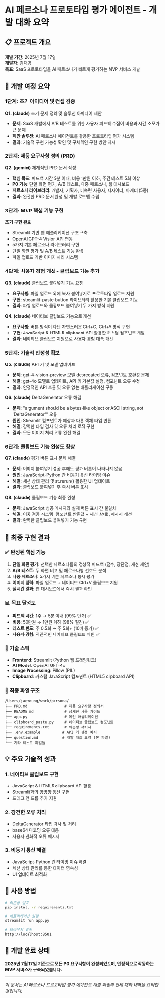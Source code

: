 # AI 페르소나 프로토타입 평가 에이전트 - 개발 대화 요약

## 📋 프로젝트 개요
**개발 기간**: 2025년 7월 17일  
**개발자**: 김재영  
**목표**: SaaS 프로토타입을 AI 페르소나가 빠르게 평가하는 MVP 서비스 개발

## 🚀 개발 여정 요약

### 1단계: 초기 아이디어 및 컨셉 검증
**Q1. (claude)** 초기 문제 정의 및 솔루션 아이디어 제안
- **문제**: SaaS 개발에서 A/B 테스트를 위한 사용자 피드백 수집이 비용과 시간 소모가 큰 문제
- **제안 솔루션**: AI 페르소나 에이전트를 활용한 프로토타입 평가 시스템
- **결과**: 기술적 구현 가능성 확인 및 구체적인 구현 방안 제시

### 2단계: 제품 요구사항 정의 (PRD)
**Q2. (gemini)** 체계적인 PRD 문서 작성
- **핵심 목표**: 피드백 시간 5분 이내, 비용 1만원 이하, 주간 테스트 5회 이상
- **P0 기능**: 단일 화면 평가, A/B 테스트, 다중 페르소나, 웹 대시보드
- **페르소나 라이브러리**: 개발자, 기획자, 비숙련 사용자, 디자이너, 마케터 (5종)
- **결과**: 완전한 PRD 문서 완성 및 개발 로드맵 수립

### 3단계: MVP 핵심 기능 구현
**초기 구현 완료**
- Streamlit 기반 웹 애플리케이션 구조 구축
- OpenAI GPT-4 Vision API 연동
- 5가지 기본 페르소나 라이브러리 구현
- 단일 화면 평가 및 A/B 테스트 기능 완성
- 파일 업로드 기반 이미지 처리 시스템

### 4단계: 사용자 경험 개선 - 클립보드 기능 추가
**Q3. (claude)** 클립보드 붙여넣기 기능 요청
- **요구사항**: 파일 업로드 외에 복사 붙여넣기로 프로토타입 업로드 지원
- **구현**: streamlit-paste-button 라이브러리 활용한 기본 클립보드 기능
- **결과**: 파일 업로드와 클립보드 붙여넣기 두 가지 방식 지원

**Q4. (claude)** 네이티브 클립보드 기능으로 개선
- **요구사항**: 버튼 방식이 아닌 자연스러운 Ctrl+C, Ctrl+V 방식 구현
- **구현**: JavaScript & HTML5 clipboard API 활용한 커스텀 컴포넌트 개발
- **결과**: 네이티브 클립보드 지원으로 사용자 경험 대폭 개선

### 5단계: 기술적 안정성 확보
**Q5. (claude)** API 키 및 모델 업데이트
- **문제**: gpt-4-vision-preview 모델 deprecated 오류, 컴포넌트 호환성 문제
- **해결**: gpt-4o 모델로 업데이트, API 키 기본값 설정, 컴포넌트 오류 수정
- **결과**: 안정적인 API 호출 및 오류 없는 애플리케이션 구동

**Q6. (claude)** DeltaGenerator 오류 해결
- **문제**: "argument should be a bytes-like object or ASCII string, not 'DeltaGenerator'" 오류
- **원인**: Streamlit 컴포넌트가 예상과 다른 객체 타입 반환
- **해결**: 강력한 타입 검사 및 오류 처리 로직 구현
- **결과**: 모든 이미지 처리 오류 완전 해결

### 6단계: 클립보드 기능 완성도 향상
**Q7. (claude)** 평가 버튼 표시 문제 해결
- **문제**: 이미지 붙여넣기 성공 후에도 평가 버튼이 나타나지 않음
- **원인**: JavaScript-Python 간 비동기 통신 타이밍 이슈
- **해결**: 세션 상태 관리 및 st.rerun() 활용한 UI 업데이트
- **결과**: 클립보드 붙여넣기 후 즉시 버튼 표시

**Q8. (claude)** 클립보드 기능 최종 완성
- **문제**: JavaScript 성공 메시지와 실제 버튼 표시 간 불일치
- **해결**: 이중 검증 시스템 (컴포넌트 반환값 + 세션 상태), 메시지 개선
- **결과**: 완벽한 클립보드 붙여넣기 기능 구현

## 🎯 최종 구현 결과

### ✅ 완성된 핵심 기능
1. **단일 화면 평가**: 선택한 페르소나들의 정성적 피드백 (점수, 장단점, 개선 제안)
2. **A/B 테스트**: 두 화면 비교 및 페르소나별 선호도 분석
3. **다중 페르소나**: 5가지 기본 페르소나 동시 평가
4. **이미지 입력**: 파일 업로드 + 네이티브 Ctrl+V 클립보드 지원
5. **실시간 결과**: 웹 대시보드에서 즉시 결과 확인

### 📊 목표 달성도
- **피드백 시간**: 1주 → 5분 이내 (99% 단축) ✅
- **비용**: 50만원 → 1만원 이하 (98% 절감) ✅
- **테스트 빈도**: 주 0.5회 → 주 5회+ (10배 증가) ✅
- **사용자 경험**: 직관적인 네이티브 클립보드 지원 ✅

### 🔧 기술 스택
- **Frontend**: Streamlit (Python 웹 프레임워크)
- **AI Model**: OpenAI GPT-4o
- **Image Processing**: Pillow (PIL)
- **Clipboard**: 커스텀 JavaScript 컴포넌트 (HTML5 clipboard API)

### 📁 최종 파일 구조
```
/Users/jaeyoung/work/persona/
├── PRD.md                 # 제품 요구사항 정의서
├── README.md              # 상세한 사용 가이드
├── app.py                 # 메인 애플리케이션
├── clipboard_paste.py     # 네이티브 클립보드 컴포넌트
├── requirements.txt       # 의존성 패키지
├── .env.example          # API 키 설정 예시
├── question.md           # 개발 대화 요약 (본 파일)
└── 기타 테스트 파일들
```

## 💡 주요 기술적 성과

### 1. 네이티브 클립보드 구현
- JavaScript & HTML5 clipboard API 활용
- Streamlit과의 양방향 통신 구현
- 드래그 앤 드롭 추가 지원

### 2. 강건한 오류 처리
- DeltaGenerator 타입 검사 및 처리
- base64 디코딩 오류 대응
- 사용자 친화적 오류 메시지

### 3. 비동기 통신 해결
- JavaScript-Python 간 타이밍 이슈 해결
- 세션 상태 관리를 통한 데이터 영속성
- UI 업데이트 최적화

## 🚀 사용 방법
```bash
# 의존성 설치
pip install -r requirements.txt

# 애플리케이션 실행
streamlit run app.py

# 브라우저 접속
http://localhost:8501
```

## 📝 개발 완료 상태
**2025년 7월 17일 기준으로 모든 P0 요구사항이 완성되었으며, 안정적으로 작동하는 MVP 서비스가 구축되었습니다.**

---
*이 문서는 AI 페르소나 프로토타입 평가 에이전트 개발 과정의 전체 대화 내역을 요약한 것입니다.*